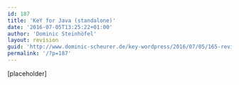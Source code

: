 ```yaml
---
id: 187
title: 'KeY for Java (standalone)'
date: '2016-07-05T13:25:22+01:00'
author: 'Dominic Steinhöfel'
layout: revision
guid: 'http://www.dominic-scheurer.de/key-wordpress/2016/07/05/165-revision-v1/'
permalink: '/?p=187'
---
```


\[placeholder\]